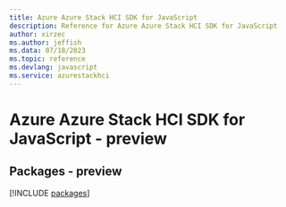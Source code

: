 ```yaml
---
title: Azure Azure Stack HCI SDK for JavaScript
description: Reference for Azure Azure Stack HCI SDK for JavaScript
author: xirzec
ms.author: jeffish
ms.data: 07/18/2023
ms.topic: reference
ms.devlang: javascript
ms.service: azurestackhci
---
```

# Azure Azure Stack HCI SDK for JavaScript - preview
## Packages - preview
[!INCLUDE [packages](azure-stack-hci-index.md)]